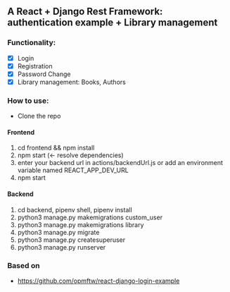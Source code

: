 ## A React + Django Rest Framework: authentication example + Library management

### Functionality:

* [x] Login
* [x] Registration
* [x] Password Change
* [x] Library management: Books, Authors

### How to use:

- Clone the repo
#### Frontend
1. cd frontend && npm install
2. npm start (<- resolve dependencies)
3. enter your backend url in actions/backendUrl.js or add an environment variable named REACT_APP_DEV_URL 
4. npm start

#### Backend
1. cd backend, pipenv shell, pipenv install
2. python3 manage.py makemigrations custom_user
3. python3 manage.py makemigrations library
4. python3 manage.py migrate
5. python3 manage.py createsuperuser
3. python3 manage.py runserver

### Based on

* https://github.com/opmftw/react-django-login-example
